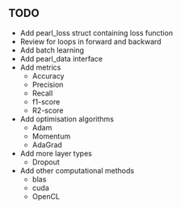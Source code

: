 ## TODO

* Add pearl_loss struct containing loss function
* Review for loops in forward and backward
* Add batch learning
* Add pearl_data interface
* Add metrics
    * Accuracy
    * Precision
    * Recall
    * f1-score
    * R2-score
* Add optimisation algorithms
    * Adam
    * Momentum
    * AdaGrad
* Add more layer types
    * Dropout
* Add other computational methods
    * blas
    * cuda
    * OpenCL


